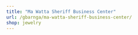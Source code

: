 ```yaml
---
title: "Ma Watta Sheriff Business Center"
url: /gbarnga/ma-watta-sheriff-business-center/
shop: jewelry
---
```


